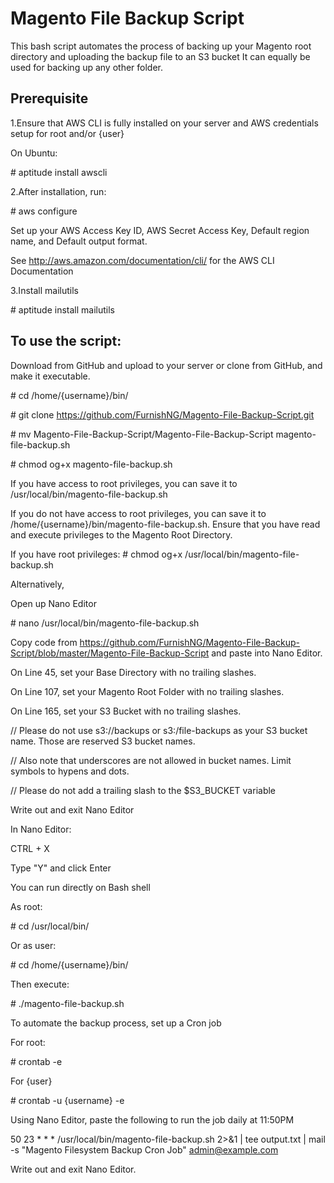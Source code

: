 # Magento File Backup Script
This bash script automates the process of backing up your Magento root directory and uploading the backup file to an S3 bucket
It can equally be used for backing up any other folder.

<h2>Prerequisite</h2>
1.Ensure that AWS CLI is fully installed on your server and AWS credentials setup for root and/or {user}

On Ubuntu:

\# aptitude install awscli

2.After installation, run:

\# aws configure

Set up your AWS Access Key ID, AWS Secret Access Key, Default region name, and Default output format.

See http://aws.amazon.com/documentation/cli/ for the AWS CLI Documentation

3.Install mailutils

\# aptitude install mailutils

<h2>To use the script:</h2>
Download from GitHub and upload to your server or clone from GitHub, and make it executable.

\# cd /home/{username}/bin/

\# git clone https://github.com/FurnishNG/Magento-File-Backup-Script.git

\# mv Magento-File-Backup-Script/Magento-File-Backup-Script magento-file-backup.sh

\# chmod og+x magento-file-backup.sh

If you have access to root privileges, you can save it to /usr/local/bin/magento-file-backup.sh

If you do not have access to root privileges, you can save it to /home/{username}/bin/magento-file-backup.sh.
Ensure that you have read and execute privileges to the Magento Root Directory.

If you have root privileges:
\# chmod og+x /usr/local/bin/magento-file-backup.sh

Alternatively, 

Open up Nano Editor

\# nano /usr/local/bin/magento-file-backup.sh

Copy code from https://github.com/FurnishNG/Magento-File-Backup-Script/blob/master/Magento-File-Backup-Script
and paste into Nano Editor.

On Line 45, set your Base Directory with no trailing slashes.

On Line 107, set your Magento Root Folder with no trailing slashes.

On Line 165, set your S3 Bucket with no trailing slashes.

//  Please do not use s3://backups or s3:/file-backups as your S3 bucket name. Those are reserved S3 bucket names.

//	Also note that underscores are not allowed in bucket names. Limit symbols to hypens and dots.

//	Please do not add a trailing slash to the $S3_BUCKET variable

Write out and exit Nano Editor

In Nano Editor:

CTRL + X

Type "Y" and click Enter

You can run directly on Bash shell

As root:

\# cd /usr/local/bin/

Or as user:

\# cd /home/{username}/bin/

Then execute:

\# ./magento-file-backup.sh

To automate the backup process, set up a Cron job

For root:

\# crontab -e

For {user}

\# crontab -u {username} -e

Using Nano Editor, paste the following to run the job daily at 11:50PM

50 23 * * * /usr/local/bin/magento-file-backup.sh 2>&1 | tee output.txt | mail -s "Magento Filesystem Backup Cron Job" admin@example.com

Write out and exit Nano Editor.
